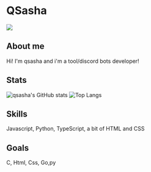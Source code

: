 
# QSasha
![](https://giffiles.alphacoders.com/121/12161.gif)


## About me

Hi! I'm qsasha and i'm a tool/discord bots developer!

## Stats

![qsasha's GitHub stats](https://github-readme-stats.vercel.app/api?username=qsasha&show_icons=true&theme=radical&border_radius=30)
![Top Langs](https://github-readme-stats.vercel.app/api/top-langs/?username=qsasha&layout=pie&theme=radical&border_radius=30)

## Skills
Javascript, Python, TypeScript, a bit of HTML and CSS
## Goals
C, Html, Css, Go,py